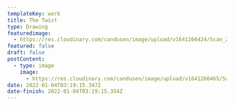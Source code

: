 ```yaml
---
templateKey: work
title: The Twist
type: Drawing
featuredimage:
  - https://res.cloudinary.com/candusen/image/upload/v1641266424/Scan_22_cover_xfga0u.jpg
featured: false
draft: false
postContent:
  - type: image
    image:
      - https://res.cloudinary.com/candusen/image/upload/v1641266465/Scan_22_fxprlp.jpg
date: 2022-01-04T03:19:15.347Z
date-finish: 2022-01-04T03:19:15.354Z
---
```

